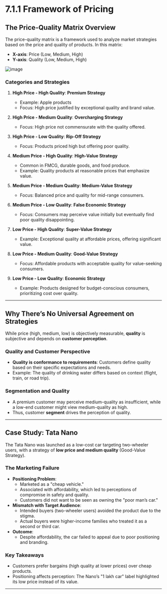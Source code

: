 # 7.1.1 Framework of Pricing

## The Price-Quality Matrix Overview

The price-quality matrix is a framework used to analyze market strategies based on the price and quality of products. In this matrix:

- **X-axis**: Price (Low, Medium, High)
- **Y-axis**: Quality (Low, Medium, High)

![image](https://github.com/user-attachments/assets/89495890-734a-4b26-9893-162243589625)

### Categories and Strategies

1. **High Price - High Quality**: **Premium Strategy**
   - Example: Apple products
   - Focus: High price justified by exceptional quality and brand value.

2. **High Price - Medium Quality**: **Overcharging Strategy**
   - Focus: High price not commensurate with the quality offered.

3. **High Price - Low Quality**: **Rip-Off Strategy**
   - Focus: Products priced high but offering poor quality.

4. **Medium Price - High Quality**: **High-Value Strategy**
   - Common in FMCG, durable goods, and food produce.
   - Example: Quality products at reasonable prices that emphasize value.

5. **Medium Price - Medium Quality**: **Medium-Value Strategy**
   - Focus: Balanced price and quality for mid-range consumers.

6. **Medium Price - Low Quality**: **False Economic Strategy**
   - Focus: Consumers may perceive value initially but eventually find poor quality disappointing.

7. **Low Price - High Quality**: **Super-Value Strategy**
   - Example: Exceptional quality at affordable prices, offering significant value.

8. **Low Price - Medium Quality**: **Good-Value Strategy**
   - Focus: Affordable products with acceptable quality for value-seeking consumers.

9. **Low Price - Low Quality**: **Economic Strategy**
   - Example: Products designed for budget-conscious consumers, prioritizing cost over quality.

---

## Why There’s No Universal Agreement on Strategies

While price (high, medium, low) is objectively measurable, **quality** is subjective and depends on **customer perception**. 

### Quality and Customer Perspective
- **Quality is conformance to requirements**: Customers define quality based on their specific expectations and needs.
- Example: The quality of drinking water differs based on context (flight, train, or road trip).

### Segmentation and Quality
- A premium customer may perceive medium-quality as insufficient, while a low-end customer might view medium-quality as high.
- Thus, customer **segment** drives the perception of quality.

---

## Case Study: Tata Nano

The Tata Nano was launched as a low-cost car targeting two-wheeler users, with a strategy of **low price and medium quality** (Good-Value Strategy). 

### The Marketing Failure
- **Positioning Problem**:
  - Marketed as a "cheap vehicle."
  - Associated with affordability, which led to perceptions of compromise in safety and quality.
  - Customers did not want to be seen as owning the "poor man’s car."
- **Mismatch with Target Audience**:
  - Intended buyers (two-wheeler users) avoided the product due to the stigma.
  - Actual buyers were higher-income families who treated it as a second or third car.
- **Outcome**:
  - Despite affordability, the car failed to appeal due to poor positioning and branding.

### Key Takeaways
- Customers prefer bargains (high quality at lower prices) over cheap products.
- Positioning affects perception: The Nano’s "1 lakh car" label highlighted its low price instead of its value.

---

